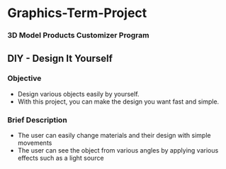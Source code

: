 # Graphics-Term-Project
  
### 3D Model Products Customizer Program

## DIY - Design It Yourself  


### Objective 
* Design various objects easily by yourself.
* With this project, you can make the design you want fast and simple.  


### Brief Description
* The user can easily change materials and their design with simple movements
* The user can see the object from various angles by applying various effects such as a light source


